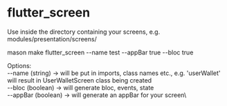 # flutter_screen

Use inside the directory containing your screens, e.g. modules/presentation/screens/

mason make flutter_screen --name test --appBar true --bloc true

Options:\
--name (string) -> will be put in imports, class names etc., e.g. 'userWallet' will result in UserWalletScreen class being created\
--bloc (boolean) -> will generate bloc, events, state\
--appBar (boolean) -> will generate an appBar for your screen\
